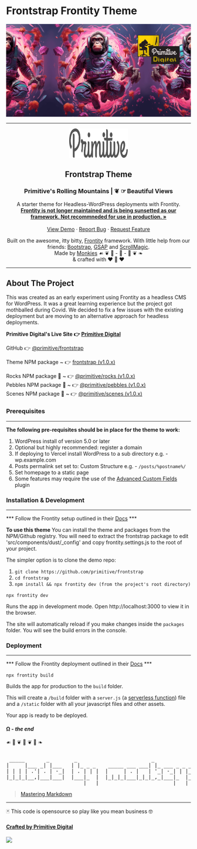 # Frontstrap Frontity Theme
![Primitive Digital](https://github.com/primitive/frontstrap/blob/main/docs/pd-quantum-wordpress.png?raw=true)

<hr>
<div align="center">
  <a href="https://github.com/primitive/frontstrap">
    <img src="https://raw.githubusercontent.com/primitive/frontstrap/bd64357bfa6184586bdf313de10238598448ad6f/docs/primitive.svg" alt="Primitive" width="160" height="80">
  </a>

  <h2 align="center">Frontstrap Theme</h2>

  <h3 align="center">Primitive's Rolling Mountains | ❦ ☞ Beautiful Views</h3>

  <p align="center">
    A starter theme for Headless-WordPress deployments with Frontity.
    <br />
    <a href="https://docs.frontity.org/installation-and-deploy"><strong>Frontity is not longer maintained and is being sunsetted as our framework. Not recommneded for use in production. »</strong></a>
    <br>
    <br>
    <a href="https://primitivedigital.uk/?utm_source=npm-frontstrap&utm_medium=readme">View Demo</a>
    ·
    <a href="https://github.com/primitive/frontstrap/issues">Report Bug</a>
    ·
    <a href="https://github.com/primitive/frontstrap/issues">Request Feature</a>
  </p>
  <p align="center">
    Built on the awesome, itty bitty, <a href="https://frontity.org/">Frontity</a> framework. With little help from our friends: <a href="https://getbootstrap.com/">Bootstrap</a>, <a href="https://greensock.com/gsap/">GSAP</a> and <a href="https://scrollmagic.io/">ScrollMagic</a>. 
    <br>
    Made by <a href="https://primitivedigital.uk/?utm_source=npm-frontstrap&utm_medium=readme">Monkies</a>  ☙ ❦ 🐒 - 🐒 - 🐒 ❦ ❧<br>
    & crafted with ❤️ 🍌 ❤️ <br>
  </p>
</div>
<hr>


## About The Project
This was created as an early experiment using Frontity as a headless CMS for WordPress. It was a great learning experience but the project got mothballed during Covid. We decided to fix a few issues with the existing deployment but are moving to an alternative approach for headless deployments.

**Primitive Digital's Live Site 👉  [Primitive Digital](https://primitivedigital.uk/?utm_source=npm-frontstrap&utm_medium=readme)**

GitHub 👉  [@primitive/frontstrap](https://github.com/primitive/frontstrap)  

Theme NPM package ~  👉  [frontstrap (v1.0.x)](https://www.npmjs.com/package/frontstrap)

Rocks NPM package 🎉  ~  👉  [@primitive/rocks (v1.0.x)](https://github.com/primitive/frontstrap/packages/1210833)  
Pebbles NPM package 🎉  ~  👉  [@primitive/pebbles (v1.0.x)](https://github.com/primitive/frontstrap/packages/1210829)  
Scenes NPM package 🎉  ~  👉  [@primitive/scenes (v1.0.x)](https://github.com/primitive/frontstrap/packages/1210812)  




### Prerequisites
-------------------------------

**The following pre-requisites should be in place for the theme to work:**
1. WordPress install of version 5.0 or later
2. Optional but highly recommended: register a domain
3. If deploying to Vercel install WordPress to a sub directory e.g. - wp.example.com
4. Posts permalink set set to: Custom Structure e.g. - `/posts/%postname%/`
5. Set homepage to a static page
6. Some features may require the use of the [Advanced Custom Fields](https://www.advancedcustomfields.com/) plugin


### Installation & Development
-------------------------------

*** Follow the Frontity setup outlined in their [Docs](https://docs.frontity.org/getting-started/quick-start-guide) ***

**To use this theme**
You can install the theme and packages from the NPM/Github registry. You will need to extract the frontstrap package to edit 'src/components/dust/_config' and copy frontity.settings.js to the root of your project.

The simpler option is to clone the demo repo:

1. `git clone https://github.com/primitive/frontstrap`
2. `cd frontstrap`
3. `npm install && npx frontity dev (from the project's root directory)`

```
npx frontity dev
```

Runs the app in development mode. Open http://localhost:3000 to view it in the browser.

The site will automatically reload if you make changes inside the `packages` folder. You will see the build errors in the console.


### Deployment
------------------------------------

*** Follow the Frontity deployment outlined in their [Docs](https://docs.frontity.org/installation-and-deploy) ***

```
npx frontity build
```

Builds the app for production to the `build` folder.

This will create a `/build` folder with a `server.js` (a [serverless function](https://vercel.com/docs/v2/serverless-functions/introduction)) file and a `/static` folder with all your javascript files and other assets.

Your app is ready to be deployed.



#### Ω - *the end*

 ☙ 🐒 ❦ 🐒 ❦ 🐒 ❧
<pre>                                                                               
 _____       _        _                        _               
|     |___ _| |___   | |_ _ _    _____ ___ ___| |_ ___ _ _ ___ 
| | | | .'| . | -_|  | . | | |  |     | . |   | '_| -_| | |_ -|
|_|_|_|__,|___|___|  |___|_  |  |_|_|_|___|_|_|_,_|___|_  |___|
                         |___|                        |___|    
</pre>
> [Mastering Markdown](https://guides.github.com/features/mastering-markdown/)

---

🃏 This code is opensource so play like you mean business 🤓

#### [Crafted by Primitive Digital](https://primitivedigital.uk/?utm_source=npm-frontstrap&utm_medium=readme)

![](https://primitivedigital.uk/wp-content/uploads/img/haveyouseenit.jpg)